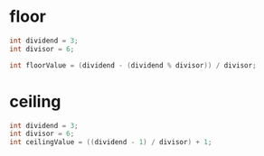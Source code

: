 # floor
```cs
int dividend = 3;
int divisor = 6;

int floorValue = (dividend - (dividend % divisor)) / divisor;
```

# ceiling
```cs
int dividend = 3;
int divisor = 6;
int ceilingValue = ((dividend - 1) / divisor) + 1;
```